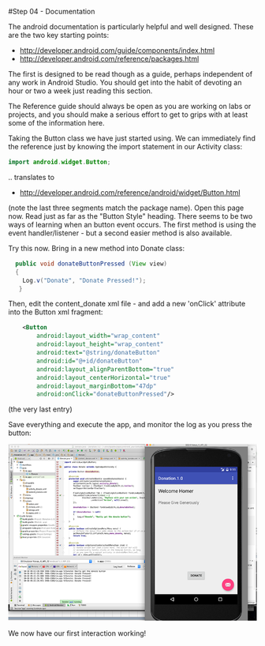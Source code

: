 #Step 04 - Documentation

The android documentation is particularly helpful and well designed. These are the two key starting points:

- <http://developer.android.com/guide/components/index.html>
- <http://developer.android.com/reference/packages.html>

The first is designed to be read though as a guide, perhaps independent of any work in Android Studio. You should get into the habit of devoting an hour or two a week just reading this section.

The Reference guide should always be open as you are working on labs or projects, and you should make a serious effort to get to grips with at least some of the information here.

Taking the Button class we have just started using. We can immediately find the reference just by knowing the import statement in our Activity class:

~~~java
import android.widget.Button;
~~~

.. translates to

- <http://developer.android.com/reference/android/widget/Button.html>

(note the last three segments match the package name). Open this page now. Read just as far as the "Button Style" heading. There seems to be two ways of learning when an button event occurs. The first method is using the event handler/listener - but a second easier method is also available.

Try this now. Bring in a new method into Donate class:

~~~java
  public void donateButtonPressed (View view) 
  {
    Log.v("Donate", "Donate Pressed!");
   }
~~~

Then, edit the content_donate xml file - and add a new 'onClick' attribute into the Button xml fragment:

~~~xml
    <Button
        android:layout_width="wrap_content"
        android:layout_height="wrap_content"
        android:text="@string/donateButton"
        android:id="@+id/donateButton"
        android:layout_alignParentBottom="true"
        android:layout_centerHorizontal="true"
        android:layout_marginBottom="47dp"
        android:onClick="donateButtonPressed"/>
~~~

(the very last entry)

Save everything and execute the app, and monitor the log as you press the button:

![](../img/lab2s401.png)

We now have our first interaction working!

